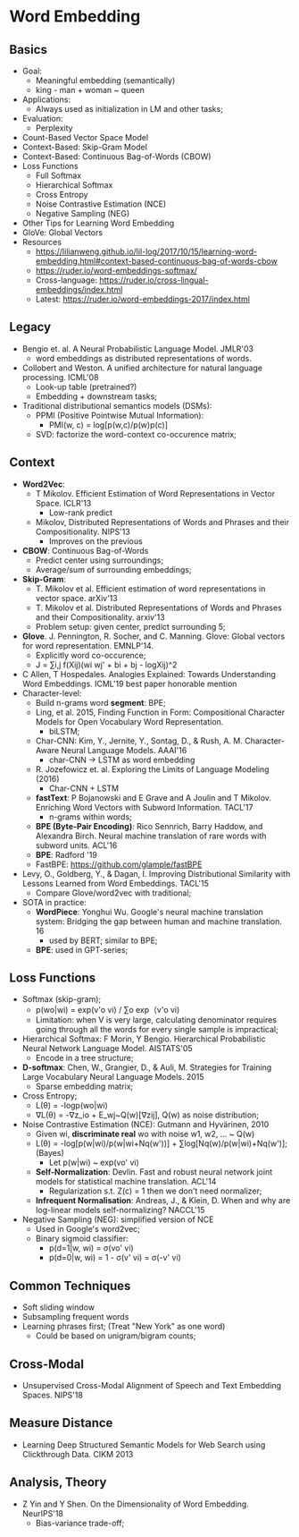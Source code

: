 # Word Embedding

## Basics
- Goal:
	- Meaningful embedding (semantically)
	- king - man + woman ~ queen
- Applications:
	- Always used as initialization in LM and other tasks;
- Evaluation:
	- Perplexity
- Count-Based Vector Space Model
- Context-Based: Skip-Gram Model
- Context-Based: Continuous Bag-of-Words (CBOW)
- Loss Functions
	- Full Softmax
	- Hierarchical Softmax
	- Cross Entropy
	- Noise Contrastive Estimation (NCE)
	- Negative Sampling (NEG)
- Other Tips for Learning Word Embedding
- GloVe: Global Vectors
- Resources
	- https://lilianweng.github.io/lil-log/2017/10/15/learning-word-embedding.html#context-based-continuous-bag-of-words-cbow
	- https://ruder.io/word-embeddings-softmax/
	- Cross-language: https://ruder.io/cross-lingual-embeddings/index.html
	- Latest: https://ruder.io/word-embeddings-2017/index.html

## Legacy
- Bengio et. al. A Neural Probabilistic Language Model. JMLR'03
	- word embeddings as distributed representations of words.
- Collobert and Weston. A unified architecture for natural language processing. ICML'08
	- Look-up table (pretrained?)
	- Embedding + downstream tasks;
- Traditional distributional semantics models (DSMs):
	- PPMI (Positive Pointwise Mutual Information):
		- PMI(w, c) = log[p(w,c)/p(w)p(c)]
	- SVD: factorize the word-context co-occurence matrix;

## Context
- **Word2Vec**:
	- T Mikolov. Efficient Estimation of Word Representations in Vector Space. ICLR'13
		- Low-rank predict
	- Mikolov, Distributed Representations of Words and Phrases and their Compositionality. NIPS'13
		- Improves on the previous
- **CBOW**: Continuous Bag-of-Words
	- Predict center using surroundings;
	- Average/sum of surrounding embeddings;
- **Skip-Gram**:
	- T. Mikolov et al. Efficient estimation of word representations in vector space. arXiv'13
	- T. Mikolov et al. Distributed Representations of Words and Phrases and their Compositionality. arxiv'13
	- Problem setup: given center, predict surrounding 5;
- **Glove**. J. Pennington, R. Socher, and C. Manning. Glove: Global vectors for word representation. EMNLP'14.
	- Explicitly word co-occurence;
	- J = ∑i,j f(Xij)(wi wj' + bi + bj - logXij)^2
- C Allen, T Hospedales. Analogies Explained: Towards Understanding Word Embeddings. ICML'19 best paper honorable mention
- Character-level:
	- Build n-grams word **segment**: BPE;
	- Ling, et al. 2015, Finding Function in Form: Compositional Character Models for Open Vocabulary Word Representation.
		- biLSTM;
	- Char-CNN: Kim, Y., Jernite, Y., Sontag, D., & Rush, A. M. Character-Aware Neural Language Models. AAAI'16
		- char-CNN -> LSTM as word embedding
	- R. Jozefowicz et. al. Exploring the Limits of Language Modeling (2016)
		- Char-CNN + LSTM
	- **fastText**: P Bojanowski and E Grave and A Joulin and T Mikolov. Enriching Word Vectors with Subword Information. TACL'17
		- n-grams within words;
	- **BPE (Byte-Pair Encoding)**: Rico Sennrich, Barry Haddow, and Alexandra Birch. Neural machine translation of rare words with subword units. ACL'16
	- **BPE**: Radford '19
	- FastBPE: https://github.com/glample/fastBPE
- Levy, O., Goldberg, Y., & Dagan, I. Improving Distributional Similarity with Lessons Learned from Word Embeddings. TACL'15
	- Compare Glove/word2vec with traditional;
- SOTA in practice:
	- **WordPiece**: Yonghui Wu. Google's neural machine translation system: Bridging the gap between human and machine translation. 16
		- used by BERT; similar to BPE;
	- **BPE**: used in GPT-series; 

## Loss Functions
- Softmax (skip-gram);
	- p(wo|wi) = exp(v'o vi) / ∑o exp（v'o vi)
	- Limitation: when V is very large, calculating denominator requires going through all the words for every single sample is impractical;
- Hierarchical Softmax: F Morin, Y Bengio. Hierarchical Probabilistic Neural Network Language Model. AISTATS'05
	- Encode in a tree structure;
- **D-softmax**: Chen, W., Grangier, D., & Auli, M. Strategies for Training Large Vocabulary Neural Language Models. 2015
	- Sparse embedding matrix;
- Cross Entropy;
	- L(θ) = -logp(wo|wi)
	- ∇L(θ) = -∇z_io + E_wj~Q(w)[∇zij], Q(w) as noise distribution;
- Noise Contrastive Estimation (NCE): Gutmann and Hyvärinen, 2010
	- Given wi, **discriminate real** wo with noise w1, w2, ... ~ Q(w)
	- L(θ) = -log[p(w|wi)/p(w|wi+Nq(w'))] + ∑log[Nq(w)/p(w|wi)+Nq(w')]; (Bayes)
		- Let p(w|wi) ~ exp(vo' vi)
	- **Self-Normalization**: Devlin. Fast and robust neural network joint models for statistical machine translation. ACL'14
		- Regularization s.t. Z(c) = 1 then we don't need normalizer;
	- **Infrequent Normalisation**: Andreas, J., & Klein, D. When and why are log-linear models self-normalizing? NACCL'15
- Negative Sampling (NEG): simplified version of NCE
	- Used in Google's word2vec;
	- Binary sigmoid classifier:
		- p(d=1|w, wi) = σ(vo' vi)
		- p(d=0|w, wi) = 1 - σ(v' vi) = σ(-v' vi)

## Common Techniques
- Soft sliding window
- Subsampling frequent words
- Learning phrases first; (Treat "New York" as one word)
	- Could be based on unigram/bigram counts;

## Cross-Modal
- Unsupervised Cross-Modal Alignment of Speech and Text Embedding Spaces. NIPS'18

## Measure Distance
- Learning Deep Structured Semantic Models for Web Search using Clickthrough Data. CIKM 2013

## Analysis, Theory
- Z Yin and Y Shen. On the Dimensionality of Word Embedding. NeurIPS'18
	- Bias-variance trade-off;
